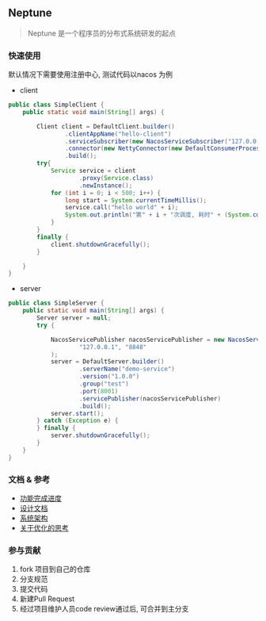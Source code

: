 ## Neptune

> Neptune 是一个程序员的分布式系统研发的起点

### 快速使用

默认情况下需要使用注册中心,  测试代码以nacos 为例

- client
```java
public class SimpleClient {
    public static void main(String[] args) {

        Client client = DefaultClient.builder()
                .clientAppName("hello-client")
                .serviceSubscriber(new NacosServiceSubscriber("127.0.0.1", "8848"))
                .connector(new NettyConnector(new DefaultConsumerProcessor()))
                .build();
        try{
            Service service = client
                    .proxy(Service.class)
                    .newInstance();
            for (int i = 0; i < 500; i++) {
                long start = System.currentTimeMillis();
                service.call("hello world" + i);
                System.out.println("第" + i + "次调度, 耗时" + (System.currentTimeMillis() - start));
            }
        }
        finally {
            client.shutdownGracefully();
        }

    }
}
```
- server
```java
public class SimpleServer {
    public static void main(String[] args) {
        Server server = null;
        try {

            NacosServicePublisher nacosServicePublisher = new NacosServicePublisher(
                    "127.0.0.1", "8848"
            );
            server = DefaultServer.builder()
                    .serverName("demo-service")
                    .version("1.0.0")
                    .group("test")
                    .port(8001)
                    .servicePublisher(nacosServicePublisher)
                    .build();
            server.start();
        } catch (Exception e) {
        } finally {
            server.shutdownGracefully();
        }
    }
}
```

### 文档 & 参考
- [功能完成进度](./docs/project-schedule.md)
- [设计文档](./docs/design-reference.md)
- [系统架构](./docs/design.md)
- [关于优化的思考](./docs/optimizer-thinking.md)

### 参与贡献
1. fork 项目到自己的仓库
2. 分支规范
3. 提交代码
4. 新建Pull Request
5. 经过项目维护人员code review通过后, 可合并到主分支 